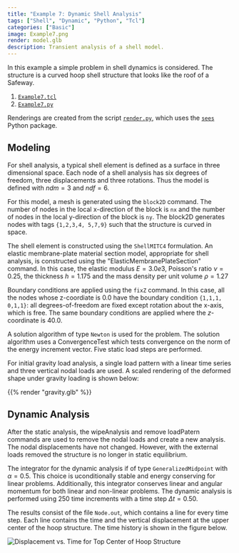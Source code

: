 ```yaml
---
title: "Example 7: Dynamic Shell Analysis"
tags: ["Shell", "Dynamic", "Python", "Tcl"]
categories: ["Basic"]
image: Example7.png
render: model.glb
description: Transient analysis of a shell model.
---
```


In this example a simple problem in shell dynamics is considered. The
structure is a curved hoop shell structure that looks like the roof of a
Safeway.

1.  [`Example7.tcl`](Example7.tcl)
2.  [`Example7.py`](Example7.py)

Renderings are created from the script [`render.py`](./render.py), which
uses the [`sees`](https://pypi.org/project/sees) Python package.

## Modeling

For shell analysis, a typical shell element is defined as a surface in
three dimensional space. Each node of a shell analysis has six degrees
of freedom, three displacements and three rotations. Thus the model is
defined with $ndm = 3$ and $ndf = 6$.

For this model, a mesh is generated using the `block2D` command. The
number of nodes in the local x-direction of the block is `nx` and the
number of nodes in the local y-direction of the block is `ny`. The
block2D generates nodes with tags `{1,2,3,4, 5,7,9}` such that the
structure is curved in space.

The shell element is constructed using the `ShellMITC4` formulation. 
An elastic membrane-plate material section model,
appropriate for shell analysis, is constructed using the
"ElasticMembranePlateSection" command. In this case, the elastic modulus
$E = 3.0e3$, Poisson's ratio $\nu =  0.25$, the thickness $h = 1.175$
and the mass density per unit volume $\rho = 1.27$


Boundary conditions are applied using the `fixZ` command. In this case,
all the nodes whose z-coordiate is $0.0$ have the boundary condition
`{1,1,1, 0,1,1}`: all degrees-of-freedom are fixed except rotation about
the x-axis, which is free. The same boundary conditions are applied
where the $z$-coordinate is $40.0$.

A solution algorithm of type `Newton` is used for the problem. 
The solution algorithm uses a ConvergenceTest which tests convergence on the
norm of the energy increment vector. 
Five static load steps are performed.

For initial gravity load analysis, a single load pattern with a linear
time series and three vertical nodal loads are used. A scaled rendering
of the deformed shape under gravity loading is shown below:

{{% render "gravity.glb" %}}

## Dynamic Analysis

After the static analysis, the wipeAnalysis and remove
loadPatern commands are used to remove the nodal loads and create a new
analysis. The nodal displacements have not changed. However, with the
external loads removed the structure is no longer in static equilibrium.

The integrator for the dynamic analysis if of type `GeneralizedMidpoint`
with $\alpha = 0.5$. This choice is uconditionally stable and energy
conserving for linear problems. Additionally, this integrator conserves
linear and angular momentum for both linear and non-linear problems. The
dynamic analysis is performed using $250$ time increments with a time
step $\Delta t = 0.50$.


The results consist of the file `Node.out`, which contains a line for
every time step. Each line contains the time and the vertical
displacement at the upper center of the hoop structure. The time history
is shown in the figure below.

![Displacement vs. Time for Top Center of Hoop Structure](hoop.svg)

